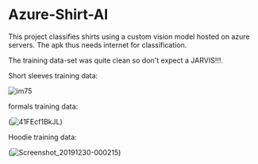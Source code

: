# Azure-Shirt-AI
This project classifies shirts using a custom vision model hosted on azure servers. The apk thus needs internet for classification.
 
The training data-set was quite clean so don't expect a JARVIS!!!. 

Short sleeves training data:

![im75](https://user-images.githubusercontent.com/37802577/76182534-82da0800-61c5-11ea-9db3-49c3c36de5ae.jpg)

formals training data:


(![41FEcf1BkJL](https://user-images.githubusercontent.com/37802577/76182597-c6cd0d00-61c5-11ea-978a-a895e8a24332.jpg))

Hoodie training data:


(![Screenshot_20191230-000215](https://user-images.githubusercontent.com/37802577/76182729-41962800-61c6-11ea-9fd4-d4e69f138159.png))
